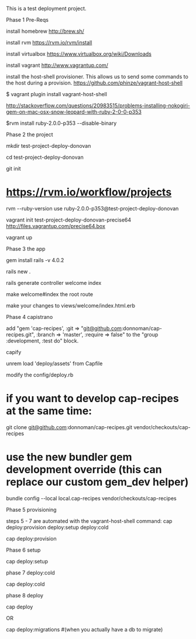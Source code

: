 This is a test deployment project.


Phase 1 Pre-Reqs

  install homebrew http://brew.sh/

  install rvm https://rvm.io/rvm/install

  install virtualbox  https://www.virtualbox.org/wiki/Downloads

  install vagrant http://www.vagrantup.com/

  install the host-shell provisioner. This allows us to send some commands to the host during a provision. https://github.com/phinze/vagrant-host-shell

  $ vagrant plugin install vagrant-host-shell

  http://stackoverflow.com/questions/20983515/problems-installing-nokogiri-gem-on-mac-osx-snow-leopard-with-ruby-2-0-0-p353

  $rvm install ruby-2.0.0-p353 --disable-binary

Phase 2 the project

  mkdir test-project-deploy-donovan

  cd test-project-deploy-donovan

  git init

  # https://rvm.io/workflow/projects

  rvm --ruby-version use ruby-2.0.0-p353@test-project-deploy-donovan

  vagrant init test-project-deploy-donovan-precise64 http://files.vagrantup.com/precise64.box

  vagrant up


Phase 3 the app

  gem install rails -v 4.0.2

  rails new .

  rails generate controller welcome index

  make welcome#index the root route

  make your changes to views/welcome/index.html.erb

Phase 4 capistrano

  add "gem 'cap-recipes', :git => "git@github.com:donnoman/cap-recipes.git", :branch => 'master', :require => false" to the "group :development, :test do" block.

  capify

  unrem load 'deploy/assets' from Capfile

  modify the config/deploy.rb

  # if you want to develop cap-recipes at the same time:

  git clone git@github.com:donnoman/cap-recipes.git vendor/checkouts/cap-recipes

  # use the new bundler gem development override (this can replace our custom gem_dev helper)

  bundle config --local local.cap-recipes vendor/checkouts/cap-recipes

Phase 5 provisioning

  steps 5 - 7 are automated with the vagrant-host-shell command: cap deploy:provision deploy:setup deploy:cold

  cap deploy:provision

Phase 6 setup

  cap deploy:setup

phase 7 deploy:cold

  cap deploy:cold

phase 8 deploy

  cap deploy

  OR

  cap deploy:migrations #(when you actually have a db to migrate)







